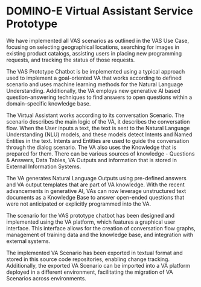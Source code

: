 # DOMINO-E Virtual Assistant Service Prototype

We have implemented all VAS scenarios as outlined in the VAS Use Case, focusing on selecting geographical locations, searching for images in existing product catalogs, assisting users in placing new programming requests, and tracking the status of those requests.

The VAS Prototype Chatbot is be implemented using a typical approach used to implement a goal-oriented VA that works according to defined scenario and uses machine learning methods for the Natural Language Understanding. Additionally, the VA employs new generative AI based question-answering techniques to find answers to open questions within a domain-specific knowledge base.

The Virtual Assistant works according to its conversation Scenario. The scenario describes the main logic of the VA, it describes the conversation flow. When the User inputs a text, the text is sent to the Natural Language Understanding (NLU) models, and these models detect Intents and Named Entities in the text. Intents and Entities are used to guide the conversation through the dialog scenario. The VA also uses the Knowledge that is prepared for them. There can be various sources of knowledge - Questions & Answers, Data Tables, VA Outputs and information that is stored in External Information Systems. 

The VA generates Natural Language Outputs using pre-defined answers and VA output templates that are part of VA knowledge. With the recent advancements in generative AI, VAs can now leverage unstructured text documents as a Knowledge Base to answer open-ended questions that were not anticipated or explicitly programmed into the VA. 

The scenario for the VAS prototype chatbot has been designed and implemented using the VA platform, which features a graphical user interface. This interface allows for the creation of conversation flow graphs, management of training data and the knowledge base, and integration with external systems.

The implemented VA Scenario has been exported in textual format and stored in this source code repositories, enabling change tracking. Additionally, the exported VA Scenario can be imported into a VA platform deployed in a different environment, facilitating the migration of VA Scenarios across environments.

